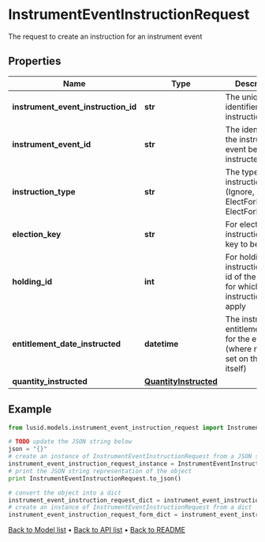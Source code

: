 # InstrumentEventInstructionRequest

The request to create an instruction for an instrument event

## Properties
Name | Type | Description | Notes
------------ | ------------- | ------------- | -------------
**instrument_event_instruction_id** | **str** | The unique identifier for this instruction | 
**instrument_event_id** | **str** | The identifier of the instrument event being instructed | 
**instruction_type** | **str** | The type of instruction (Ignore, ElectForPortfolio, ElectForHolding) | 
**election_key** | **str** | For elected instructions, the key to be chosen | [optional] 
**holding_id** | **int** | For holding instructions, the id of the holding for which the instruction will apply | [optional] 
**entitlement_date_instructed** | **datetime** | The instructed entitlement date for the event (where none is set on the event itself) | [optional] 
**quantity_instructed** | [**QuantityInstructed**](QuantityInstructed.md) |  | [optional] 

## Example

```python
from lusid.models.instrument_event_instruction_request import InstrumentEventInstructionRequest

# TODO update the JSON string below
json = "{}"
# create an instance of InstrumentEventInstructionRequest from a JSON string
instrument_event_instruction_request_instance = InstrumentEventInstructionRequest.from_json(json)
# print the JSON string representation of the object
print InstrumentEventInstructionRequest.to_json()

# convert the object into a dict
instrument_event_instruction_request_dict = instrument_event_instruction_request_instance.to_dict()
# create an instance of InstrumentEventInstructionRequest from a dict
instrument_event_instruction_request_form_dict = instrument_event_instruction_request.from_dict(instrument_event_instruction_request_dict)
```
[Back to Model list](../README.md#documentation-for-models) &#8226; [Back to API list](../README.md#documentation-for-api-endpoints) &#8226; [Back to README](../README.md)


